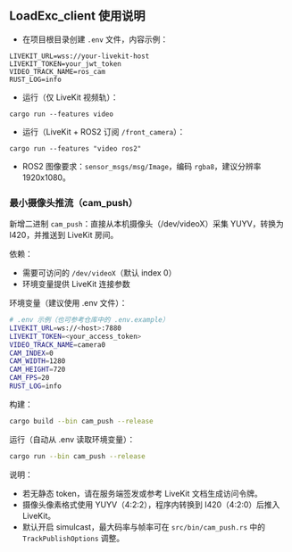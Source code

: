 ## LoadExc_client 使用说明

- 在项目根目录创建 `.env` 文件，内容示例：
```
LIVEKIT_URL=wss://your-livekit-host
LIVEKIT_TOKEN=your_jwt_token
VIDEO_TRACK_NAME=ros_cam
RUST_LOG=info
```

- 运行（仅 LiveKit 视频轨）：
```
cargo run --features video
```

- 运行（LiveKit + ROS2 订阅 `/front_camera`）：
```
cargo run --features "video ros2"
```

- ROS2 图像要求：`sensor_msgs/msg/Image`，编码 `rgba8`，建议分辨率 1920x1080。

### 最小摄像头推流（cam_push）

新增二进制 `cam_push`：直接从本机摄像头（/dev/videoX）采集 YUYV，转换为 I420，并推送到 LiveKit 房间。

依赖：
- 需要可访问的 `/dev/videoX`（默认 index 0）
- 环境变量提供 LiveKit 连接参数

环境变量（建议使用 .env 文件）：

```bash
# .env 示例（也可参考仓库中的 .env.example）
LIVEKIT_URL=ws://<host>:7880
LIVEKIT_TOKEN=<your_access_token>
VIDEO_TRACK_NAME=camera0
CAM_INDEX=0
CAM_WIDTH=1280
CAM_HEIGHT=720
CAM_FPS=20
RUST_LOG=info
```

构建：

```bash
cargo build --bin cam_push --release
```

运行（自动从 .env 读取环境变量）：

```bash
cargo run --bin cam_push --release
```

说明：
- 若无静态 token，请在服务端签发或参考 LiveKit 文档生成访问令牌。
- 摄像头像素格式使用 YUYV（4:2:2），程序内转换到 I420（4:2:0）后推入 LiveKit。
- 默认开启 simulcast，最大码率与帧率可在 `src/bin/cam_push.rs` 中的 `TrackPublishOptions` 调整。

